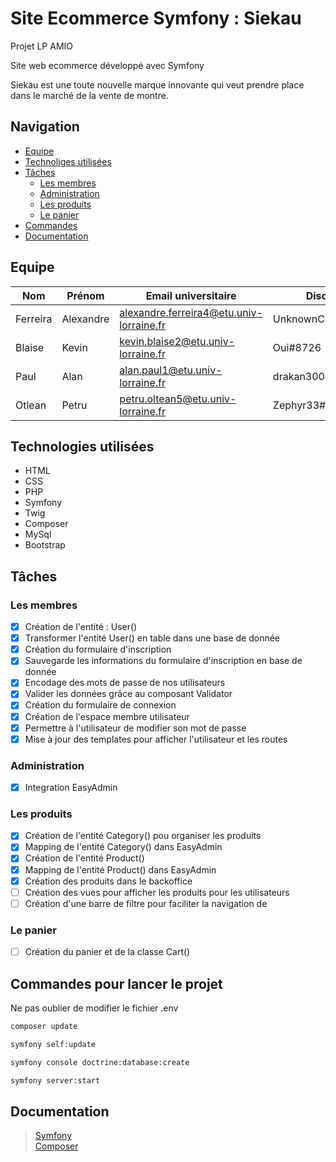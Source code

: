 # Site Ecommerce Symfony : **Siekau**

Projet LP AMIO

Site web ecommerce développé avec Symfony

Siekau est une toute nouvelle marque innovante qui veut prendre place dans le marché de la vente de montre.

## Navigation

- [Equipe](#equipe)
- [Technoliges utilisées](#technoliges)
- [Tâches](#taches)
   - [Les membres](#membres)
   - [Administration](#administration)
   - [Les produits](#produits)
   - [Le panier](#panier)
- [Commandes](#commandes)
- [Documentation](#documentation)

## <a name="equipe"></a>Equipe

| Nom | Prénom | Email universitaire | Discord | Github |
| - | - | - | - | - |
| Ferreira | Alexandre | alexandre.ferreira4@etu.univ-lorraine.fr | UnknownChick#9543| [UnknownChick](https://github.com/UnknownChick) |
| Blaise | Kevin | kevin.blaise2@etu.univ-lorraine.fr | Oui#8726 | [Oui-Dev](https://github.com/Oui-Dev) |
| Paul | Alan | alan.paul1@etu.univ-lorraine.fr | drakan300#8544 | [Drakan300](https://github.com/Drakan300) |
| Otlean | Petru | petru.oltean5@etu.univ-lorraine.fr | Zephyr33#3519 | [otlean-petu](https://github.com/oltean-petru) |

## <a name="technoliges"></a>Technologies utilisées

+ HTML
+ CSS
+ PHP
+ Symfony
+ Twig
+ Composer
+ MySql
+ Bootstrap

## <a name="taches" /></a>Tâches

### <a name="membres"></a>Les membres
* [x] Création de l'entité : User()
* [x] Transformer l'entité User() en table dans une base de donnée
* [x] Création du formulaire d'inscription
* [x] Sauvegarde les informations du formulaire d'inscription en base de donnée
* [x] Encodage des mots de passe de nos utilisateurs
* [x] Valider les données grâce au composant Validator
* [x] Création du formulaire de connexion
* [x] Création de l'espace membre utilisateur
* [x] Permettre à l'utilisateur de modifier son mot de passe
* [x] Mise à jour des templates pour afficher l'utilisateur et les routes

### <a name="administration"></a>Administration
* [x] Integration EasyAdmin

### <a name="produits"></a>Les produits
* [x] Création de l'entité Category() pou organiser les produits
* [x] Mapping de l'entité Category() dans EasyAdmin
* [x] Création de l'entité Product() 
* [x] Mapping de l'entité Product() dans EasyAdmin
* [x] Création des produits dans le backoffice
* [ ] Création des vues pour afficher les produits pour les utilisateurs
* [ ] Création d'une barre de filtre pour faciliter la navigation de

### <a name="panier"></a>Le panier
* [ ] Création du panier et de la classe Cart()
  
## <a name="commandes"></a>Commandes pour lancer le projet

Ne pas oublier de modifier le fichier .env

```Bash
composer update
```
```Bash
symfony self:update
```
```Bash
symfony console doctrine:database:create
```
```Bash
symfony server:start
```

## Documentation

> [Symfony](https://symfony.com/doc/current/index.html)\
> [Composer](https://getcomposer.org/doc/)
